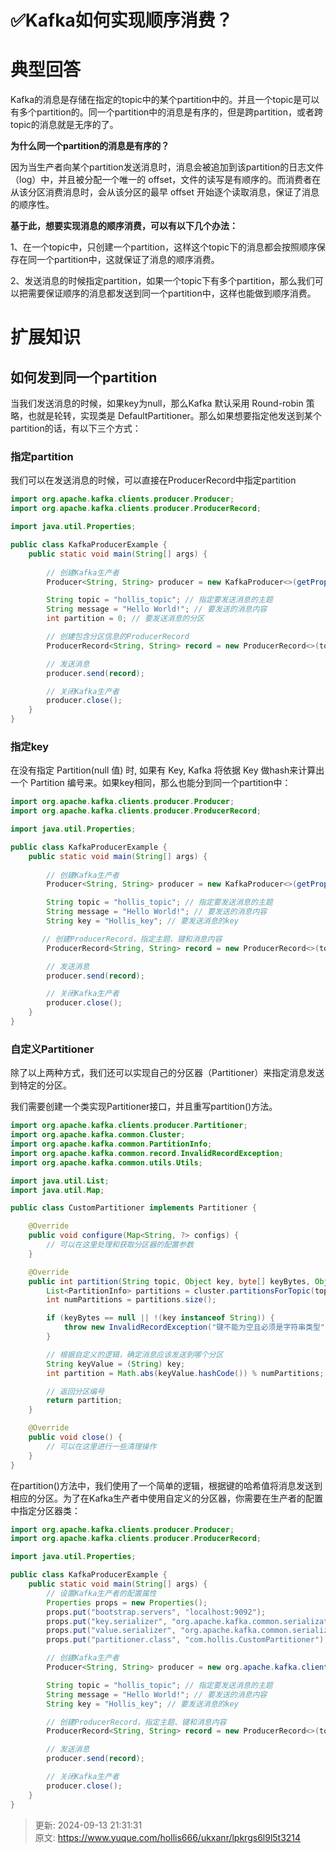 # ✅Kafka如何实现顺序消费？

# 典型回答


Kafka的消息是存储在指定的topic中的某个partition中的。并且一个topic是可以有多个partition的。同一个partition中的消息是有序的，但是跨partition，或者跨topic的消息就是无序的了。



**为什么同一个partition的消息是有序的？**



因为当生产者向某个partition发送消息时，消息会被追加到该partition的日志文件（log）中，并且被分配一个唯一的 offset，文件的读写是有顺序的。而消费者在从该分区消费消息时，会从该分区的最早 offset 开始逐个读取消息，保证了消息的顺序性。



**基于此，想要实现消息的顺序消费，可以有以下几个办法：**



1、在一个topic中，只创建一个partition，这样这个topic下的消息都会按照顺序保存在同一个partition中，这就保证了消息的顺序消费。



2、发送消息的时候指定partition，如果一个topic下有多个partition，那么我们可以把需要保证顺序的消息都发送到同一个partition中，这样也能做到顺序消费。



# 扩展知识


## 如何发到同一个partition


当我们发送消息的时候，如果key为null，那么Kafka 默认采用 Round-robin 策略，也就是轮转，实现类是 DefaultPartitioner。那么如果想要指定他发送到某个partition的话，有以下三个方式：



### 指定partition


我们可以在发送消息的时候，可以直接在ProducerRecord中指定partition



```java
import org.apache.kafka.clients.producer.Producer;
import org.apache.kafka.clients.producer.ProducerRecord;

import java.util.Properties;

public class KafkaProducerExample {
    public static void main(String[] args) {
        
        // 创建Kafka生产者
        Producer<String, String> producer = new KafkaProducer<>(getProperties());

        String topic = "hollis_topic"; // 指定要发送消息的主题
        String message = "Hello World!"; // 要发送的消息内容
        int partition = 0; // 要发送消息的分区

        // 创建包含分区信息的ProducerRecord
        ProducerRecord<String, String> record = new ProducerRecord<>(topic, partition, null, message);

        // 发送消息
        producer.send(record);

        // 关闭Kafka生产者
        producer.close();
    }
}

```

### 指定key


在没有指定 Partition(null 值) 时, 如果有 Key, Kafka 将依据 Key 做hash来计算出一个 Partition 编号来。如果key相同，那么也能分到同一个partition中：



```java
import org.apache.kafka.clients.producer.Producer;
import org.apache.kafka.clients.producer.ProducerRecord;

import java.util.Properties;

public class KafkaProducerExample {
    public static void main(String[] args) {
        
        // 创建Kafka生产者
        Producer<String, String> producer = new KafkaProducer<>(getProperties());

        String topic = "hollis_topic"; // 指定要发送消息的主题
        String message = "Hello World!"; // 要发送的消息内容
        String key = "Hollis_key"; // 要发送消息的key

       // 创建ProducerRecord，指定主题、键和消息内容
        ProducerRecord<String, String> record = new ProducerRecord<>(topic, null, key, message);

        // 发送消息
        producer.send(record);

        // 关闭Kafka生产者
        producer.close();
    }
}

```



### 自定义Partitioner


除了以上两种方式，我们还可以实现自己的分区器（Partitioner）来指定消息发送到特定的分区。



我们需要创建一个类实现Partitioner接口，并且重写partition()方法。



```java
import org.apache.kafka.clients.producer.Partitioner;
import org.apache.kafka.common.Cluster;
import org.apache.kafka.common.PartitionInfo;
import org.apache.kafka.common.record.InvalidRecordException;
import org.apache.kafka.common.utils.Utils;

import java.util.List;
import java.util.Map;

public class CustomPartitioner implements Partitioner {

    @Override
    public void configure(Map<String, ?> configs) {
        // 可以在这里处理和获取分区器的配置参数
    }

    @Override
    public int partition(String topic, Object key, byte[] keyBytes, Object value, byte[] valueBytes, Cluster cluster) {
        List<PartitionInfo> partitions = cluster.partitionsForTopic(topic);
        int numPartitions = partitions.size();

        if (keyBytes == null || !(key instanceof String)) {
            throw new InvalidRecordException("键不能为空且必须是字符串类型");
        }

        // 根据自定义的逻辑，确定消息应该发送到哪个分区
        String keyValue = (String) key;
        int partition = Math.abs(keyValue.hashCode()) % numPartitions;

        // 返回分区编号
        return partition;
    }

    @Override
    public void close() {
        // 可以在这里进行一些清理操作
    }
}

```



在partition()方法中，我们使用了一个简单的逻辑，根据键的哈希值将消息发送到相应的分区。为了在Kafka生产者中使用自定义的分区器，你需要在生产者的配置中指定分区器类：



```java
import org.apache.kafka.clients.producer.Producer;
import org.apache.kafka.clients.producer.ProducerRecord;

import java.util.Properties;

public class KafkaProducerExample {
    public static void main(String[] args) {
        // 设置Kafka生产者的配置属性
        Properties props = new Properties();
        props.put("bootstrap.servers", "localhost:9092");
        props.put("key.serializer", "org.apache.kafka.common.serialization.StringSerializer");
        props.put("value.serializer", "org.apache.kafka.common.serialization.StringSerializer");
        props.put("partitioner.class", "com.hollis.CustomPartitioner"); // 指定自定义分区器类

        // 创建Kafka生产者
        Producer<String, String> producer = new org.apache.kafka.clients.producer.KafkaProducer<>(props);

        String topic = "hollis_topic"; // 指定要发送消息的主题
        String message = "Hello World!"; // 要发送的消息内容
        String key = "Hollis_key"; // 要发送消息的key

        // 创建ProducerRecord，指定主题、键和消息内容
        ProducerRecord<String, String> record = new ProducerRecord<>(topic, key, message);

        // 发送消息
        producer.send(record);

        // 关闭Kafka生产者
        producer.close();
    }
}

```



> 更新: 2024-09-13 21:31:31  
> 原文: <https://www.yuque.com/hollis666/ukxanr/lpkrgs6l9l5t3214>